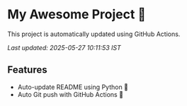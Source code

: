 # My Awesome Project 🚀

This project is automatically updated using GitHub Actions.

_Last updated: 2025-05-27 10:11:53 IST_

## Features
- Auto-update README using Python 🐍
- Auto Git push with GitHub Actions 🤖
